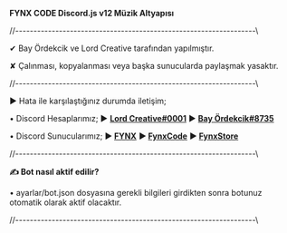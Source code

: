 **FYNX CODE Discord.js v12 Müzik Altyapısı**

//------------------------------------------------------------------\\

✔ Bay Ördekcik ve Lord Creative tarafından yapılmıştır.

✘ Çalınması, kopyalanması veya başka sunucularda paylaşmak yasaktır.

//------------------------------------------------------------------\\

► Hata ile karşılaştığınız durumda iletişim;

• Discord Hesaplarımız;
► **[Lord Creative#0001](https://fynxcode.glitch.me/profil/236173144300191754)**
► **[Bay Ördekcik#8735](https://fynxcode.glitch.me/profil/327064201245753344)**

• Discord Sunucularımız;
**► [FYNX](https://discord.gg/asCQAEA)**
**► [FynxCode](https://discord.gg/fynxcode)** 
**► [FynxStore](https://discord.gg/pc74FNX)**

//------------------------------------------------------------------\\ 

**✍ Bot nasıl aktif edilir?** 

• ayarlar/bot.json dosyasına gerekli bilgileri girdikten sonra botunuz otomatik olarak aktif olacaktır.

//------------------------------------------------------------------\\ 

